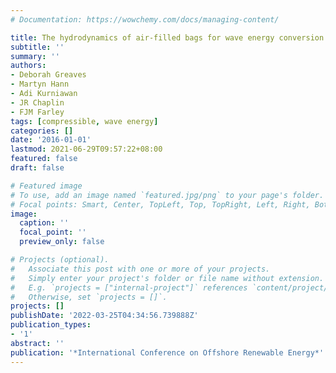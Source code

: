 ```yaml
---
# Documentation: https://wowchemy.com/docs/managing-content/

title: The hydrodynamics of air-filled bags for wave energy conversion
subtitle: ''
summary: ''
authors:
- Deborah Greaves
- Martyn Hann
- Adi Kurniawan
- JR Chaplin
- FJM Farley
tags: [compressible, wave energy]
categories: []
date: '2016-01-01'
lastmod: 2021-06-29T09:57:22+08:00
featured: false
draft: false

# Featured image
# To use, add an image named `featured.jpg/png` to your page's folder.
# Focal points: Smart, Center, TopLeft, Top, TopRight, Left, Right, BottomLeft, Bottom, BottomRight.
image:
  caption: ''
  focal_point: ''
  preview_only: false

# Projects (optional).
#   Associate this post with one or more of your projects.
#   Simply enter your project's folder or file name without extension.
#   E.g. `projects = ["internal-project"]` references `content/project/deep-learning/index.md`.
#   Otherwise, set `projects = []`.
projects: []
publishDate: '2022-03-25T04:34:56.739888Z'
publication_types:
- '1'
abstract: ''
publication: '*International Conference on Offshore Renewable Energy*'
---
```

